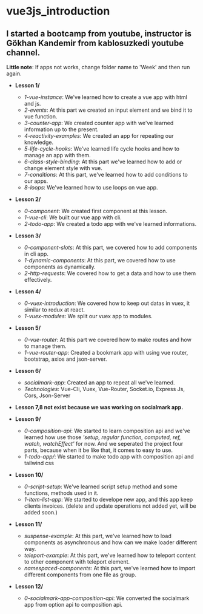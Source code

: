 # vue3js_introduction
## I started a bootcamp from youtube, instructor is Gökhan Kandemir from kablosuzkedi youtube channel.

**Little note**: If apps not works, change folder name to 'Week' and then run again.

- **Lesson 1/**

    - *1-vue-instance*: We've learned how to create a vue app with html and js.
    - *2-events*: At this part we created an input element and we bind it to vue function.
    - *3-counter-app*: We created counter app with we've learned information up to the present.
    - *4-reactivity-examples*: We created an app for repeating our knowledge.
    - *5-life-cycle-hooks*: We've learned life cycle hooks and how to manage an app with them.
    - *6-class-style-binding*: At this part we've learned how to add or change element style with vue.
    - *7-conditions*: At this part, we've learned how to add conditions to our apps.
    - *8-loops*: We've learned how to use loops on vue app.
    
- **Lesson 2/**

    - *0-component*: We created first component at this lesson.
    - *1-vue-cli*: We built our vue app with cli.
    - *2-todo-app*: We created a todo app with we've learned informations.

- **Lesson 3/**

    - *0-component-slots*: At this part, we covered how to add components in cli app.
    - *1-dynamic-components*: At this part, we covered how to use components as dynamically.
    - *2-http-requests*: We covered how to get a data and how to use them effectively.

- **Lesson 4/**

    - *0-vuex-introduction*: We covered how to keep out datas in vuex, it similar to redux at react.
    - *1-vuex-modules*: We split our vuex app to modules.

- **Lesson 5/**
    
    - *0-vue-router*: At this part we covered how to make routes and how to manage them.
    - *1-vue-router-app*: Created a bookmark app with using vue router, bootstrap, axios and json-server.

- **Lesson 6/**
 
    - *socialmark-app*: Created an app to repeat all we've learned. 
    - *Technologies*: Vue-Cli, Vuex, Vue-Router, Socket.io, Express Js, Cors, Json-Server

- **Lesson 7,8 not exist because we was working on socialmark app.**

- **Lesson 9/**
    
    - *0-composition-api*: We started to learn composition api and we've learned how use those *'setup, regular function, computed, ref, watch, watchEffect'*  for now. And we seperated the project four parts, because when it be like that, it comes to easy to use.
    - *1-todo-app/*: We started to make todo app with composition api and tailwind css

- **Lesson 10/**
    
    - *0-script-setup*: We've learned script setup method and some functions, methods used in it.
    - *1-item-list-app*: We started to develope new app, and this app keep clients invoices. (delete and update operations not added yet, will be added soon.)

- **Lesson 11/**
    
    - *suspense-example*: At this part, we've learned how to load components as asynchronous and how can we make loader different way.
    - *teleport-example*: At this part, we've learned how to teleport content to other component with teleport element.
    - *namespaced-components*: At this part, we've learned how to import different components from one file as group.

- **Lesson 12/**

    - *0-socialmark-app-composition-api*: We converted the socialmark app from option api to composition api.